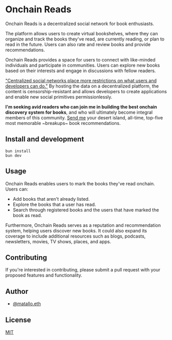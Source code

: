 # Onchain Reads

Onchain Reads is a decentralized social network for book enthusiasts.

The platform allows users to create virtual bookshelves, where they can organize and track the books they've read, are currently reading, or plan to read in the future. Users can also rate and review books and provide recommendations.

Onchain Reads provides a space for users to connect with like-minded individuals and participate in communities. Users can explore new books based on their interests and engage in discussions with fellow readers.

["Centralized social networks place more restrictions on what users and developers can do."](https://www.varunsrinivasan.com/2022/01/11/sufficient-decentralization-for-social-networks) By hosting the data on a decentralized platform, the content is censorship-resistant and allows developers to create applications and enable new social primitives permissionlessly.

**I'm seeking avid readers who can join me in building the best onchain discovery system for books**, and who will ultimately become integral members of this community. [Send me](mailto:carlos@pincaster.xyz) your desert island, all-time, top-five most memorable ~breakups~ book recommendations.

## Install and development

```
bun install
bun dev
```

## Usage

Onchain Reads enables users to mark the books they've read onchain. Users can:

- Add books that aren't already listed.
- Explore the books that a user has read.
- Search through registered books and the users that have marked the book as read.

Furthermore, Onchain Reads serves as a reputation and recommendation system, helping users discover new books. It could also expand its coverage to include additional resources such as blogs, podcasts, newsletters, movies, TV shows, places, and apps.

## Contributing

If you're interested in contributing, please submit a pull request with your proposed features and functionality.

## Author

- [@matallo.eth](https://warpcast.com/matallo.eth)

## License

[MIT](https://choosealicense.com/licenses/mit/)
